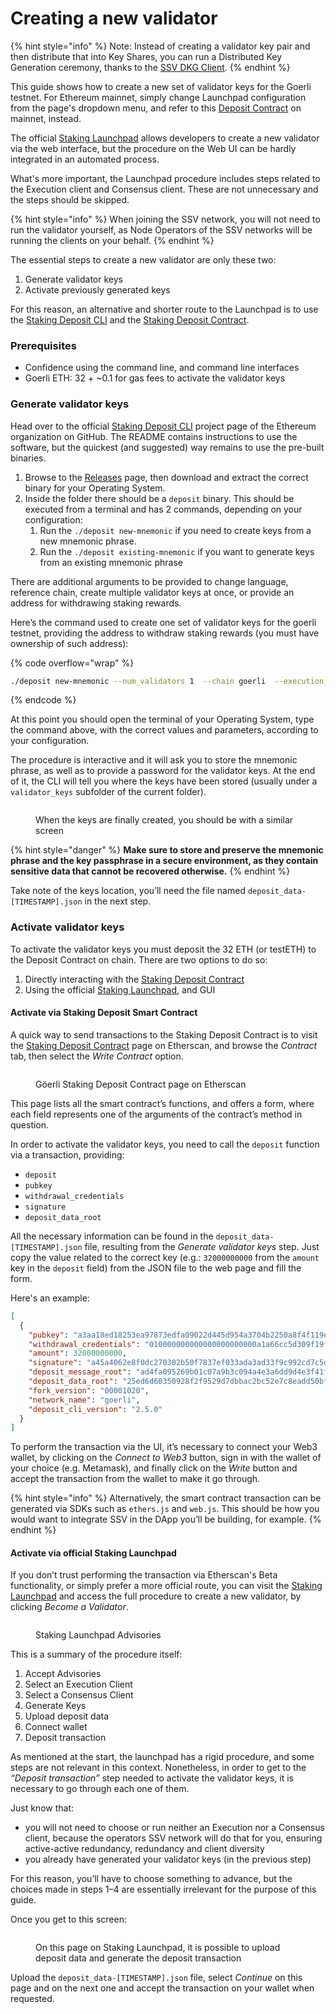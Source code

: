 # Creating a new validator

{% hint style="info" %}
Note: Instead of creating a validator key pair and then distribute that into Key Shares, you can run a Distributed Key Generation ceremony, thanks to the [SSV DKG Client](creating-a-new-validator.md#generate-validator-keys).
{% endhint %}

This guide shows how to create a new set of validator keys for the Goerli testnet. For Ethereum mainnet, simply change Launchpad configuration from the page's dropdown menu, and refer to this [Deposit Contract](https://etherscan.io/address/0x00000000219ab540356cBB839Cbe05303d7705Fa) on mainnet, instead.

The official [Staking Launchpad](https://goerli.launchpad.ethereum.org/en/) allows developers to create a new validator via the web interface, but the procedure on the Web UI can be hardly integrated in an automated process.

What's more important, the Launchpad procedure includes steps related to the Execution client and Consensus client. These are not unnecessary and the steps should be skipped.

{% hint style="info" %}
When joining the SSV network, you will not need to run the validator yourself, as Node Operators of the SSV networks will be running the clients on your behalf.
{% endhint %}

The essential steps to create a new validator are only these two:

1. Generate validator keys
2. Activate previously generated keys

For this reason, an alternative and shorter route to the Launchpad is to use the [Staking Deposit CLI](https://github.com/ethereum/staking-deposit-cli) and the [Staking Deposit Contract](https://goerli.etherscan.io/address/0xff50ed3d0ec03ac01d4c79aad74928bff48a7b2b).

### Prerequisites

* Confidence using the command line, and command line interfaces
* Goerli ETH: 32 + \~0.1 for gas fees to activate the validator keys

### Generate validator keys

Head over to the official [Staking Deposit CLI](https://github.com/ethereum/staking-deposit-cli) project page of the Ethereum organization on GitHub. The README contains instructions to use the software, but the quickest (and suggested) way remains to use the pre-built binaries.

1. Browse to the [Releases](https://github.com/ethereum/staking-deposit-cli/releases) page, then download and extract the correct binary for your Operating System.
2. Inside the folder there should be a `deposit` binary. This should be executed from a terminal and has 2 commands, depending on your configuration:
   1. Run the `./deposit new-mnemonic` if you need to create keys from a new mnemonic phrase.
   2. Run the `./deposit existing-mnemonic` if you want to generate keys from an existing mnemonic phrase

There are additional arguments to be provided to change language, reference chain, create multiple validator keys at once, or provide an address for withdrawing staking rewards.

Here’s the command used to create one set of validator keys for the goerli testnet, providing the address to withdraw staking rewards (you must have ownership of such address):

{% code overflow="wrap" %}
```bash
./deposit new-mnemonic --num_validators 1  --chain goerli  --execution_address [YOUR_ETHEREUM_WALLET_ADDRESS]
```
{% endcode %}

At this point you should open the terminal of your Operating System, type the command above, with the correct values and parameters, according to your configuration.

The procedure is interactive and it will ask you to store the mnemonic phrase, as well as to provide a password for the validator keys. At the end of it, the CLI will tell you where the keys have been stored (usually under a `validator_keys` subfolder of the current folder).

<figure><img src="../../.gitbook/assets/image (1).png" alt=""><figcaption><p>When the keys are finally created, you should be  with a similar screen</p></figcaption></figure>

{% hint style="danger" %}
**Make sure to store and preserve the mnemonic phrase and the key passphrase in a secure environment, as they contain sensitive data that cannot be recovered otherwise.**
{% endhint %}

Take note of the keys location, you’ll need the file named `deposit_data-[TIMESTAMP].json` in the next step.

### Activate validator keys

To activate the validator keys you must deposit the 32 ETH (or testETH) to the Deposit Contract on chain. There are two options to do so:

1. Directly interacting with the [Staking Deposit Contract](https://goerli.etherscan.io/address/0xff50ed3d0ec03ac01d4c79aad74928bff48a7b2b#writeContract)
2. Using the official [Staking Launchpad](https://goerli.launchpad.ethereum.org/en/), and GUI

#### Activate via Staking Deposit Smart Contract

A quick way to send transactions to the Staking Deposit Contract is to visit the [Staking Deposit Contract](https://goerli.etherscan.io/address/0xff50ed3d0ec03ac01d4c79aad74928bff48a7b2b) page on Etherscan, and browse the _Contract_ tab, then select the _Write Contract_ option.

<figure><img src="../../.gitbook/assets/image (2).png" alt=""><figcaption><p>Göerli Staking Deposit Contract page on Etherscan</p></figcaption></figure>

This page lists all the smart contract’s functions, and offers a form, where each field represents one of the arguments of the contract’s method in question.

In order to activate the validator keys, you need to call the `deposit` function via a transaction, providing:

* `deposit`
* `pubkey`
* `withdrawal_credentials`
* `signature`
* `deposit_data_root`

All the necessary information can be found in the `deposit_data-[TIMESTAMP].json` file, resulting from the _Generate validator keys_ step. Just copy the value related to the correct key (e.g.: `32000000000` from the `amount` key in the `deposit` field) from the JSON file to the web page and fill the form.

Here's an example:

```json
[
  {
    "pubkey": "a3aa18ed18253ea97873edfa09022d445d954a3704b2250a8f4f119e73f5b91186d72ac65f38737731cf260fdf6692c8",
    "withdrawal_credentials": "010000000000000000000000a1a66cc5d309f19fb2fda2b7601b223053d0f7f3",
    "amount": 32000000000,
    "signature": "a45a4062e8f0dc270302b50f7837ef033ada3ad33f9c992cd7c5d5b88dd157c4d060b475ab4a8cf1a54e43deb72788a20793eb29fd431d21cad9904dcff3fce4d4aef37005f8ff9cfdb8aeedcae10548e600b0ba82f4d257f86fa433fad270f2",
    "deposit_message_root": "ad4fa095269b01c07a9b3c094a4e3a6dd9d4e3f41fb4d487a153d70173f63da9",
    "deposit_data_root": "25ed6d60350928f2f9529d7dbbac2bc52e7c8eadd50bf7f52d21867314fcb8a4",
    "fork_version": "00001020",
    "network_name": "goerli",
    "deposit_cli_version": "2.5.0"
  }
]
```

To perform the transaction via the UI, it’s necessary to connect your Web3 wallet, by clicking on the _Connect to Web3_ button, sign in with the wallet of your choice (e.g. Metamask), and finally click on the _Write_ button and accept the transaction from the wallet to make it go through.

{% hint style="info" %}
Alternatively, the smart contract transaction can be generated via SDKs such as `ethers.js` and `web.js`. This should be how you would want to integrate SSV in the DApp you’ll be building, for example.
{% endhint %}

#### Activate via official Staking Launchpad

If you don’t trust performing the transaction via Etherscan's Beta functionality, or simply prefer a more official route, you can visit the [Staking Launchpad](https://goerli.launchpad.ethereum.org/en/) and access the full procedure to create a new validator, by clicking _Become a Validator_.

<figure><img src="../../.gitbook/assets/image (3).png" alt=""><figcaption><p>Staking Launchpad Advisories</p></figcaption></figure>

This is a summary of the procedure itself:

1. Accept Advisories
2. Select an Execution Client
3. Select a Consensus Client
4. Generate Keys
5. Upload deposit data
6. Connect wallet
7. Deposit transaction

As mentioned at the start, the launchpad has a rigid procedure, and some steps are not relevant in this context. Nonetheless, in order to get to the _“Deposit transaction”_ step needed to activate the validator keys, it is necessary to go through each one of them.

Just know that:

* you will not need to choose or run neither an Execution nor a Consensus client, because the operators SSV network will do that for you, ensuring active-active redundancy, redundancy and client diversity
* you already have generated your validator keys (in the previous step)

For this reason, you’ll have to choose something to advance, but the choices made in steps 1–4 are essentially irrelevant for the purpose of this guide.

Once you get to this screen:

<figure><img src="../../.gitbook/assets/image (4).png" alt=""><figcaption><p>On this page on Staking Launchpad, it is possible to upload deposit data and generate the deposit transaction</p></figcaption></figure>

Upload the `deposit_data-[TIMESTAMP].json` file, select _Continue_ on this page and on the next one and accept the transaction on your wallet when requested.
